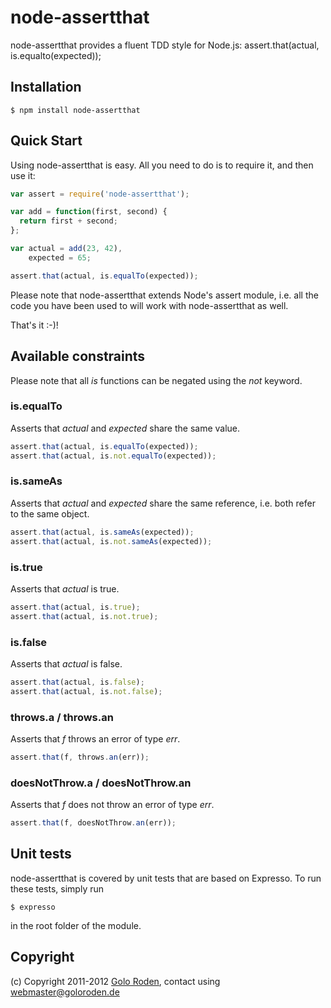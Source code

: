 # node-assertthat

node-assertthat provides a fluent TDD style for Node.js: assert.that(actual, is.equalto(expected));

## Installation

    $ npm install node-assertthat

## Quick Start

Using node-assertthat is easy. All you need to do is to require it, and then use it:

```javascript
var assert = require('node-assertthat');

var add = function(first, second) {
  return first + second;
};

var actual = add(23, 42),
    expected = 65;

assert.that(actual, is.equalTo(expected));
```

Please note that node-assertthat extends Node's assert module, i.e. all the code you have been used to will work with node-assertthat as well.

That's it :-)!

## Available constraints

Please note that all *is* functions can be negated using the *not* keyword.

### is.equalTo

Asserts that *actual* and *expected* share the same value.

```javascript
assert.that(actual, is.equalTo(expected));
assert.that(actual, is.not.equalTo(expected));
```

### is.sameAs

Asserts that *actual* and *expected* share the same reference, i.e. both refer to the same object.

```javascript
assert.that(actual, is.sameAs(expected));
assert.that(actual, is.not.sameAs(expected));
```

### is.true

Asserts that *actual* is true.

```javascript
assert.that(actual, is.true);
assert.that(actual, is.not.true);
```

### is.false

Asserts that *actual* is false.

```javascript
assert.that(actual, is.false);
assert.that(actual, is.not.false);
```

### throws.a / throws.an

Asserts that *f* throws an error of type *err*.

```javascript
assert.that(f, throws.an(err));
```

### doesNotThrow.a / doesNotThrow.an

Asserts that *f* does not throw an error of type *err*.

```javascript
assert.that(f, doesNotThrow.an(err));
```

## Unit tests

node-assertthat is covered by unit tests that are based on Expresso. To run these tests, simply run

    $ expresso

in the root folder of the module.

## Copyright

(c) Copyright 2011-2012 [Golo Roden](http://www.goloroden.de), contact using webmaster@goloroden.de
